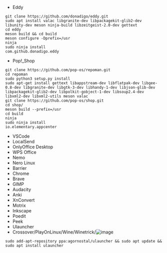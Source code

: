 * Eddy
```
git clone https://github.com/donadigo/eddy.git
sudo apt install valac libgranite-dev libpackagekit-glib2-dev libunity-dev meson ninja-build libzeitgeist-2.0-dev gettext 
cd eddy 
meson build && cd build 
meson configure -Dprefix=/usr 
ninja 
sudo ninja install 
com.github.donadigo.eddy 
```
* Pop!_Shop
```
git clone https://github.com/pop-os/repoman.git
cd repoman
sudo python3 setup.py install
sudo apt-get install gettext libappstream-dev libflatpak-dev libgee-0.8-dev libgranite-dev libgtk-3-dev libhandy-1-dev libjson-glib-dev libpackagekit-glib2-dev libpolkit-gobject-1-dev libsoup2.4-dev libxml2-dev libxml2-utils meson valac
git clone https://github.com/pop-os/shop.git
cd shop/
meson build --prefix=/usr
cd build
ninja
sudo ninja install
io.elementary.appcenter
```
* VSCode
* LocalSend
* OnlyOffice Desktop
* WPS Office
* Nemo
* Nero Linux
* Barrier
* Chrome
* Brave
* GIMP
* Audacity
* Anki
* XnConvert
* Motrix
* Inkscape
* Poedit
* Peek
* Ulauncher
* Crossover/PlayOnLinux/Wine/Winetrick/![image](https://github.com/jafeeye/PC_InstallList/assets/60909823/62eeb01b-c46d-4139-a198-4227f735e96d)

```
sudo add-apt-repository ppa:agornostal/ulauncher && sudo apt update && sudo apt install ulauncher
```

